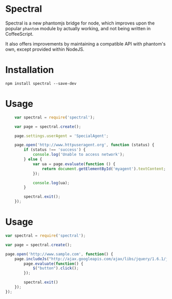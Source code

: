 # Spectral

Spectral is a new phantomjs bridge for node, which improves upon the popular `phantom` module
by actually working, and not being written in CoffeeScript.

It also offers improvements by maintaining a compatible API with phantom's own, except provided within NodeJS.

# Installation

`npm install spectral --save-dev`

# Usage

```javascript
    var spectral = require('spectral');

    var page = spectral.create();

    page.settings.userAgent = 'SpecialAgent';

    page.open('http://www.httpuseragent.org', function (status) {
        if (status !== 'success') {
            console.log('Unable to access network');
        } else {
            var ua = page.evaluate(function () {
                return document.getElementById('myagent').textContent;
            });

            console.log(ua);
        }

        spectral.exit();
    });
```

# Usage
```javascript
var spectral = require('spectral');

var page = spectral.create();

page.open('http://www.sample.com', function() {
    page.includeJs("http://ajax.googleapis.com/ajax/libs/jquery/1.6.1/jquery.min.js", function() {
        page.evaluate(function() {
            $("button").click();
        });

        spectral.exit()
    });
});
```